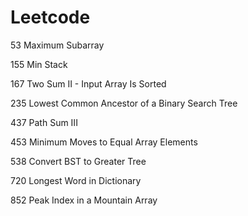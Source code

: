 # Leetcode

53 Maximum Subarray

155 Min Stack

167 Two Sum II - Input Array Is Sorted

235 Lowest Common Ancestor of a Binary Search Tree

437 Path Sum III

453 Minimum Moves to Equal Array Elements

538 Convert BST to Greater Tree

720 Longest Word in Dictionary

852 Peak Index in a Mountain Array